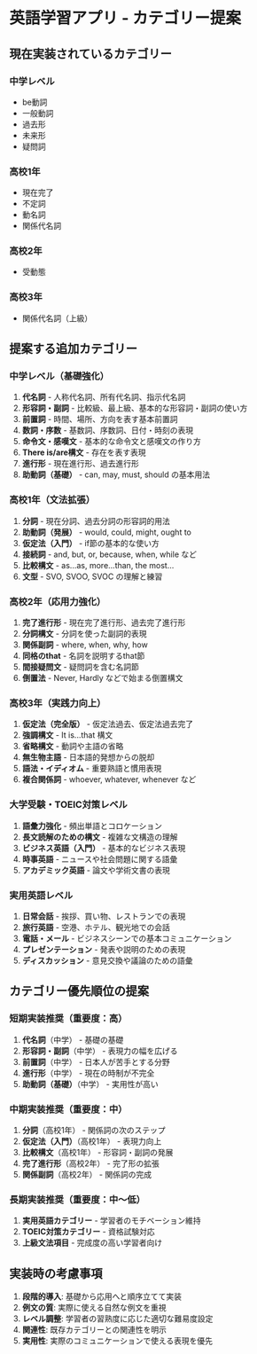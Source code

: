 # 英語学習アプリ - カテゴリー提案

## 現在実装されているカテゴリー

### 中学レベル
- be動詞
- 一般動詞  
- 過去形
- 未来形
- 疑問詞

### 高校1年
- 現在完了
- 不定詞
- 動名詞
- 関係代名詞

### 高校2年
- 受動態

### 高校3年
- 関係代名詞（上級）

## 提案する追加カテゴリー

### 中学レベル（基礎強化）
1. **代名詞** - 人称代名詞、所有代名詞、指示代名詞
2. **形容詞・副詞** - 比較級、最上級、基本的な形容詞・副詞の使い方
3. **前置詞** - 時間、場所、方向を表す基本前置詞
4. **数詞・序数** - 基数詞、序数詞、日付・時刻の表現
5. **命令文・感嘆文** - 基本的な命令文と感嘆文の作り方
6. **There is/are構文** - 存在を表す表現
7. **進行形** - 現在進行形、過去進行形
8. **助動詞（基礎）** - can, may, must, should の基本用法

### 高校1年（文法拡張）
1. **分詞** - 現在分詞、過去分詞の形容詞的用法
2. **助動詞（発展）** - would, could, might, ought to
3. **仮定法（入門）** - if節の基本的な使い方
4. **接続詞** - and, but, or, because, when, while など
5. **比較構文** - as...as, more...than, the most...
6. **文型** - SVO, SVOO, SVOC の理解と練習

### 高校2年（応用力強化）
1. **完了進行形** - 現在完了進行形、過去完了進行形
2. **分詞構文** - 分詞を使った副詞的表現
3. **関係副詞** - where, when, why, how
4. **同格のthat** - 名詞を説明するthat節
5. **間接疑問文** - 疑問詞を含む名詞節
6. **倒置法** - Never, Hardly などで始まる倒置構文

### 高校3年（実践力向上）
1. **仮定法（完全版）** - 仮定法過去、仮定法過去完了
2. **強調構文** - It is...that 構文
3. **省略構文** - 動詞や主語の省略
4. **無生物主語** - 日本語的発想からの脱却
5. **語法・イディオム** - 重要熟語と慣用表現
6. **複合関係詞** - whoever, whatever, whenever など

### 大学受験・TOEIC対策レベル
1. **語彙力強化** - 頻出単語とコロケーション
2. **長文読解のための構文** - 複雑な文構造の理解
3. **ビジネス英語（入門）** - 基本的なビジネス表現
4. **時事英語** - ニュースや社会問題に関する語彙
5. **アカデミック英語** - 論文や学術文書の表現

### 実用英語レベル
1. **日常会話** - 挨拶、買い物、レストランでの表現
2. **旅行英語** - 空港、ホテル、観光地での会話
3. **電話・メール** - ビジネスシーンでの基本コミュニケーション
4. **プレゼンテーション** - 発表や説明のための表現
5. **ディスカッション** - 意見交換や議論のための語彙

## カテゴリー優先順位の提案

### 短期実装推奨（重要度：高）
1. **代名詞**（中学） - 基礎の基礎
2. **形容詞・副詞**（中学） - 表現力の幅を広げる
3. **前置詞**（中学） - 日本人が苦手とする分野
4. **進行形**（中学） - 現在の時制が不完全
5. **助動詞（基礎）**（中学） - 実用性が高い

### 中期実装推奨（重要度：中）
1. **分詞**（高校1年） - 関係詞の次のステップ
2. **仮定法（入門）**（高校1年） - 表現力向上
3. **比較構文**（高校1年） - 形容詞・副詞の発展
4. **完了進行形**（高校2年） - 完了形の拡張
5. **関係副詞**（高校2年） - 関係詞の完成

### 長期実装推奨（重要度：中〜低）
1. **実用英語カテゴリー** - 学習者のモチベーション維持
2. **TOEIC対策カテゴリー** - 資格試験対応
3. **上級文法項目** - 完成度の高い学習者向け

## 実装時の考慮事項

1. **段階的導入**: 基礎から応用へと順序立てて実装
2. **例文の質**: 実際に使える自然な例文を重視
3. **レベル調整**: 学習者の習熟度に応じた適切な難易度設定
4. **関連性**: 既存カテゴリーとの関連性を明示
5. **実用性**: 実際のコミュニケーションで使える表現を優先